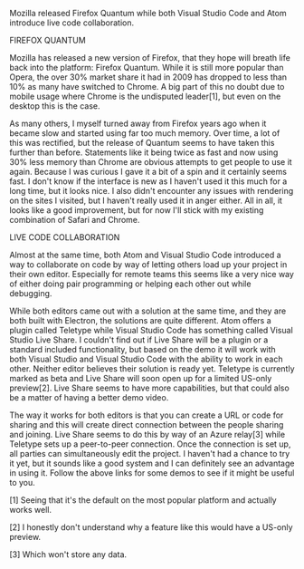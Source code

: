 Mozilla released Firefox Quantum while both Visual Studio Code and Atom introduce live code collaboration.



FIREFOX QUANTUM


Mozilla has released a new version of Firefox, that they hope will breath life back into the platform: Firefox Quantum. While it is still more popular than Opera, the over 30% market share it had in 2009 has dropped to less than 10% as many have switched to Chrome. A big part of this no doubt due to mobile usage where Chrome is the undisputed leader[1], but even on the desktop this is the case.

As many others, I myself turned away from Firefox years ago when it became slow and started using far too much memory. Over time, a lot of this was rectified, but the release of Quantum seems to have taken this further than before. Statements like it being twice as fast and now using 30% less memory than Chrome are obvious attempts to get people to use it again. Because I was curious I gave it a bit of a spin and it certainly seems fast. I don't know if the interface is new as I haven't used it this much for a long time, but it looks nice. I also didn't encounter any issues with rendering on the sites I visited, but I haven't really used it in anger either. All in all, it looks like a good improvement, but for now I'll stick with my existing combination of Safari and Chrome.



LIVE CODE COLLABORATION


Almost at the same time, both Atom and Visual Studio Code introduced a way to collaborate on code by way of letting others load up your project in their own editor. Especially for remote teams this seems like a very nice way of either doing pair programming or helping each other out while debugging.

While both editors came out with a solution at the same time, and they are both built with Electron, the solutions are quite different. Atom offers a plugin called Teletype while Visual Studio Code has something called Visual Studio Live Share. I couldn't find out if Live Share will be a plugin or a standard included functionality, but based on the demo it will work with both Visual Studio and Visual Studio Code with the ability to work in each other. Neither editor believes their solution is ready yet. Teletype is currently marked as beta and Live Share will soon open up for a limited US-only preview[2]. Live Share seems to have more capabilities, but that could also be a matter of having a better demo video.

The way it works for both editors is that you can create a URL or code for sharing and this will create direct connection between the people sharing and joining. Live Share seems to do this by way of an Azure relay[3] while Teletype sets up a peer-to-peer connection. Once the connection is set up, all parties can simultaneously edit the project. I haven't had a chance to try it yet, but it sounds like a good system and I can definitely see an advantage in using it. Follow the above links for some demos to see if it might be useful to you.

[1] Seeing that it's the default on the most popular platform and actually works well.

[2] I honestly don't understand why a feature like this would have a US-only preview.

[3] Which won't store any data.
